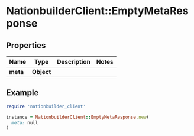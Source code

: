 # NationbuilderClient::EmptyMetaResponse

## Properties

| Name | Type | Description | Notes |
| ---- | ---- | ----------- | ----- |
| **meta** | **Object** |  |  |

## Example

```ruby
require 'nationbuilder_client'

instance = NationbuilderClient::EmptyMetaResponse.new(
  meta: null
)
```

